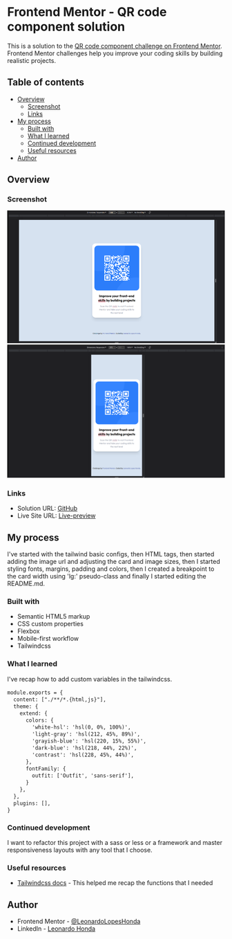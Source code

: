 # Frontend Mentor - QR code component solution

This is a solution to the [QR code component challenge on Frontend Mentor](https://www.frontendmentor.io/challenges/qr-code-component-iux_sIO_H). Frontend Mentor challenges help you improve your coding skills by building realistic projects. 

## Table of contents

- [Overview](#overview)
  - [Screenshot](#screenshot)
  - [Links](#links)
- [My process](#my-process)
  - [Built with](#built-with)
  - [What I learned](#what-i-learned)
  - [Continued development](#continued-development)
  - [Useful resources](#useful-resources)
- [Author](#author)

## Overview

### Screenshot

![](./screenshots/desktop.png)
![](./screenshots/mobile.png)

### Links

- Solution URL: [GitHub](https://github.com/LeonardoLopesHonda/QR-Code_component)
- Live Site URL: [Live-preview](https://leonardolopeshonda.github.io/QR-Code_component-tailwindcss/)

## My process

I've started with the tailwind basic configs, then HTML tags, then started adding the image url and adjusting the card and image sizes, then I started styling fonts, margins, padding and colors, then I created a breakpoint to the card width using 'lg:' pseudo-class and finally I started editing the README.md.

### Built with

- Semantic HTML5 markup
- CSS custom properties
- Flexbox
- Mobile-first workflow
- Tailwindcss

### What I learned

I've recap how to add custom variables in the tailwindcss.

```
module.exports = {
  content: ["./**/*.{html,js}"],
  theme: {
    extend: {
      colors: {
        'white-hsl': 'hsl(0, 0%, 100%)',
        'light-gray': 'hsl(212, 45%, 89%)',
        'grayish-blue': 'hsl(220, 15%, 55%)',
        'dark-blue': 'hsl(218, 44%, 22%)',
        'contrast': 'hsl(228, 45%, 44%)',
      },
      fontFamily: {
        outfit: ['Outfit', 'sans-serif'],
      }
    },
  },
  plugins: [],
}
```

### Continued development

I want to refactor this project with a sass or less or a framework and master responsiveness layouts with any tool that I choose.

### Useful resources

- [Tailwindcss docs](https://tailwindcss.com/docs/installation) - This helped me recap the functions that I needed

## Author

- Frontend Mentor - [@LeonardoLopesHonda](https://www.frontendmentor.io/profile/LeonardoLopesHonda)
- LinkedIn - [Leonardo Honda](https://www.linkedin.com/in/leonardo-honda-9a3383248/)